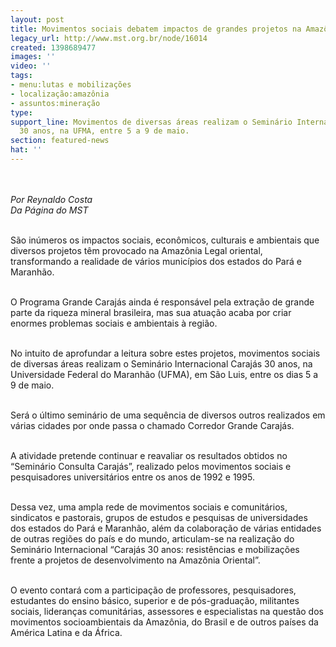 ```yaml
---
layout: post
title: Movimentos sociais debatem impactos de grandes projetos na Amazônia
legacy_url: http://www.mst.org.br/node/16014
created: 1398689477
images: ''
video: ''
tags:
- menu:lutas e mobilizações
- localização:amazônia
- assuntos:mineração
type: 
support_line: Movimentos de diversas áreas realizam o Seminário Internacional Carajás
  30 anos, na UFMA, entre 5 a 9 de maio.
section: featured-news
hat: ''
---
```

<p><br><br><em>Por Reynaldo Costa<br>Da Página do MST<br><br type="_moz"></em></p><p>São inúmeros os impactos sociais, econômicos, culturais e ambientais que diversos projetos têm provocado na Amazônia Legal oriental, transformando a realidade de vários municípios dos estados do Pará e Maranhão.&nbsp;</p><p><br>O Programa Grande Carajás ainda é responsável pela extração de grande parte da riqueza mineral brasileira, mas sua atuação acaba por criar enormes problemas sociais e ambientais à região.</p><p><br>No intuito de aprofundar a leitura sobre estes projetos, movimentos sociais de diversas áreas realizam o Seminário Internacional Carajás 30 anos, na Universidade Federal do Maranhão (UFMA), em São Luis, entre os dias 5 a 9 de maio.&nbsp;</p><p><br>Será o último seminário de uma sequência de diversos outros realizados em várias cidades por onde passa o chamado Corredor Grande Carajás.</p><p><br>A atividade pretende continuar e reavaliar os resultados obtidos no “Seminário Consulta Carajás”, realizado pelos movimentos sociais e pesquisadores universitários entre os anos de 1992 e 1995.</p><p><br>Dessa vez, uma ampla rede de movimentos sociais e comunitários, sindicatos e pastorais, grupos de estudos e pesquisas de universidades dos estados do Pará e Maranhão, além da colaboração de várias entidades de outras regiões do país e do mundo, articulam-se na realização do Seminário Internacional “Carajás 30 anos: resistências e mobilizações frente a projetos de desenvolvimento na Amazônia Oriental”.</p><p><br>O evento contará com a participação de professores, pesquisadores, estudantes do ensino básico, superior e de pós-graduação, militantes sociais, lideranças comunitárias, assessores e especialistas na questão dos movimentos socioambientais da Amazônia, do Brasil e de outros países da América Latina e da África.</p><div>&nbsp;</div>
